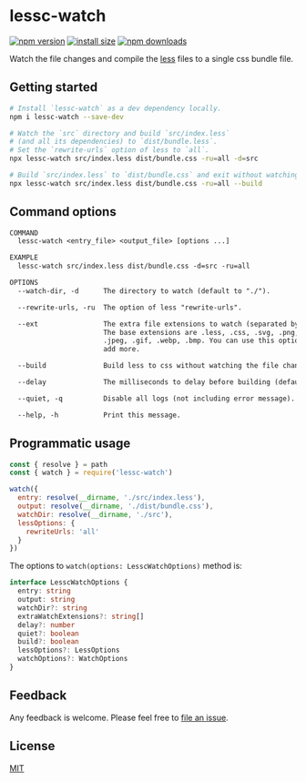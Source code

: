 # lessc-watch

[![npm version](https://img.shields.io/npm/v/lessc-watch)](https://www.npmjs.com/package/lessc-watch)
[![install size](https://packagephobia.now.sh/badge?p=lessc-watch)](https://packagephobia.now.sh/result?p=lessc-watch)
[![npm downloads](https://img.shields.io/npm/dm/lessc-watch.svg)](http://npm-stat.com/charts.html?package=lessc-watch)

Watch the file changes and compile the [less](https://lesscss.org/usage) files to a single css bundle file.

## Getting started

```sh
# Install `lessc-watch` as a dev dependency locally.
npm i lessc-watch --save-dev

# Watch the `src` directory and build `src/index.less`
# (and all its dependencies) to `dist/bundle.less`.
# Set the `rewrite-urls` option of less to `all`.
npx lessc-watch src/index.less dist/bundle.css -ru=all -d=src

# Build `src/index.less` to `dist/bundle.css` and exit without watching.
npx lessc-watch src/index.less dist/bundle.css -ru=all --build
```

## Command options

```txt
COMMAND
  lessc-watch <entry_file> <output_file> [options ...]

EXAMPLE
  lessc-watch src/index.less dist/bundle.css -d=src -ru=all

OPTIONS
  --watch-dir, -d      The directory to watch (default to "./").

  --rewrite-urls, -ru  The option of less "rewrite-urls".

  --ext                The extra file extensions to watch (separated by comma).
                       The base extensions are .less, .css, .svg, .png, .jpg,
                       .jpeg, .gif, .webp, .bmp. You can use this option to
                       add more.

  --build              Build less to css without watching the file changes.

  --delay              The milliseconds to delay before building (default to 0).

  --quiet, -q          Disable all logs (not including error message).

  --help, -h           Print this message.
```

## Programmatic usage

```js
const { resolve } = path
const { watch } = require('lessc-watch')

watch({
  entry: resolve(__dirname, './src/index.less'),
  output: resolve(__dirname, './dist/bundle.css'),
  watchDir: resolve(__dirname, './src'),
  lessOptions: {
    rewriteUrls: 'all'
  }
})
```

The options to `watch(options: LesscWatchOptions)` method is:

```ts
interface LesscWatchOptions {
  entry: string
  output: string
  watchDir?: string
  extraWatchExtensions?: string[]
  delay?: number
  quiet?: boolean
  build?: boolean
  lessOptions?: LessOptions
  watchOptions?: WatchOptions
}
```

## Feedback

Any feedback is welcome. Please feel free to [file an issue](https://github.com/john-yuan/lessc-watch/issues/new).

## License

[MIT](https://github.com/john-yuan/lessc-watch/blob/main/LICENSE)

